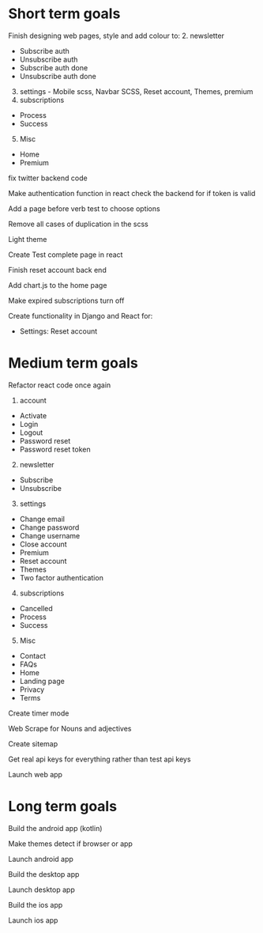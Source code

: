 # Short term goals
Finish designing web pages, style and add colour to:
2. newsletter
* Subscribe auth
* Unsubscribe auth
* Subscribe auth done
* Unsubscribe auth done
3. settings - Mobile scss, Navbar SCSS, Reset account, Themes, premium
4. subscriptions
* Process
* Success
5. Misc
* Home
* Premium

fix twitter backend code

Make authentication function in react check the backend for if token is valid

Add a page before verb test to choose options

Remove all cases of duplication in the scss

Light theme

Create Test complete page in react

Finish reset account back end

Add chart.js to the home page

Make expired subscriptions turn off

Create functionality in Django and React for:
* Settings: Reset account


# Medium term goals
Refactor react code once again
1. account
* Activate
* Login
* Logout
* Password reset
* Password reset token
2. newsletter
* Subscribe
* Unsubscribe
3. settings
* Change email
* Change password
* Change username
* Close account
* Premium
* Reset account
* Themes
* Two factor authentication
4. subscriptions
* Cancelled
* Process
* Success
5. Misc
* Contact
* FAQs
* Home
* Landing page
* Privacy
* Terms

Create timer mode

Web Scrape for Nouns and adjectives

Create sitemap

Get real api keys for everything rather than test api keys

Launch web app


# Long term goals
Build the android app (kotlin)

Make themes detect if browser or app

Launch android app

Build the desktop app

Launch desktop app

Build the ios app

Launch ios app